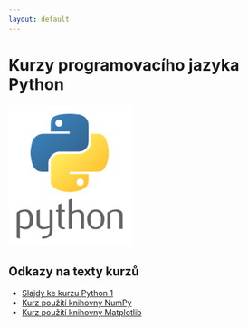 ```yaml
---
layout: default
---
```

# Kurzy programovacího jazyka Python

![python.png](python.png)

## Odkazy na texty kurzů

* [Slajdy ke kurzu Python 1](python1/Python1.md)
* [Kurz použití knihovny NumPy](numpy/numpy_in_action.html)
* [Kurz použití knihovny Matplotlib](matplotlib/matplotlib_in_action.html)
